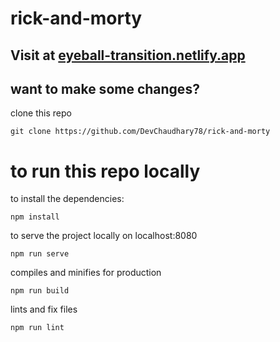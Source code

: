 # rick-and-morty
## Visit at <a href="https://eyeball-transition.netlify.app">eyeball-transition.netlify.app</a>

## want to make some changes?
clone this repo
```
git clone https://github.com/DevChaudhary78/rick-and-morty
```

# to run this repo locally
to install the dependencies:
```
npm install
```

to serve the project locally on localhost:8080
```
npm run serve
```

compiles and minifies for production
```
npm run build
```

lints and fix files
```
npm run lint
```